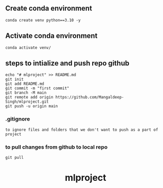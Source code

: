 ## Create conda environment
    conda create venv python==3.10 -y
## Activate conda environment
    conda activate venv/
## steps to intialize and push repo github
    echo "# mlproject" >> README.md
    git init
    git add README.md
    git commit -m "first commit"
    git branch -M main
    git remote add origin https://github.com/Mangaldeep-Singh/mlproject.git
    git push -u origin main
### .gitignore
    to ignore files and folders that we don't want to push as a part of project
### to pull changes from github to local repo
    git pull

# <center>mlproject</center>
